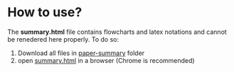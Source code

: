 # How to use?
The **summary.html** file contains flowcharts and latex notations and cannot be renedered here properly. To do so:
1. Download all files in [paper-summary](https://github.com/314arhaam/burger-pinn/tree/main/paper-summary) folder
2. open [summary.html](https://github.com/314arhaam/burger-pinn/blob/main/paper-summary/summary.html) in a browser (Chrome is recommended)
